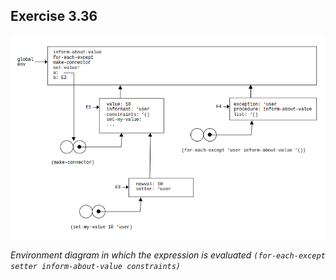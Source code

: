 ## Exercise 3.36

![Environment diagram in which the expression is evaluated `(for-each-except setter inform-about-value constraints)`](img/3-36.png)

*Environment diagram in which the expression is evaluated `(for-each-except setter inform-about-value constraints)`*
